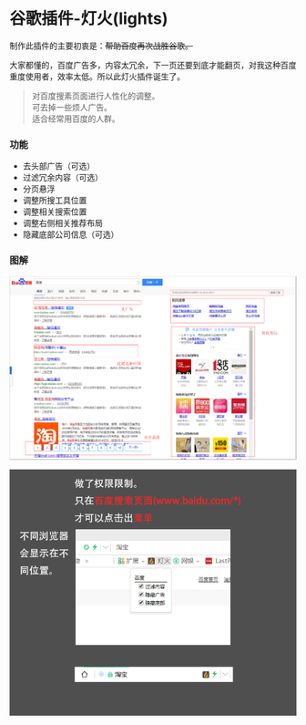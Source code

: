 # 谷歌插件-灯火(lights)

制作此插件的主要初衷是：~~帮助百度再次战胜谷歌。~~  

大家都懂的，百度广告多，内容太冗余，下一页还要到底才能翻页，对我这种百度重度使用者，效率太低。所以此灯火插件诞生了。

> 对百度搜素页面进行人性化的调整。  
> 可去掉一些烦人广告。  
> 适合经常用百度的人群。  

### 功能
- 去头部广告（可选）
- 过滤冗余内容（可选）
- 分页悬浮
- 调整所搜工具位置
- 调整相关搜索位置
- 调整右侧相关推荐布局
- 隐藏底部公司信息（可选）


### 图解
![avatar](/img/image1.png)

![avatar](/img/image2.png)
